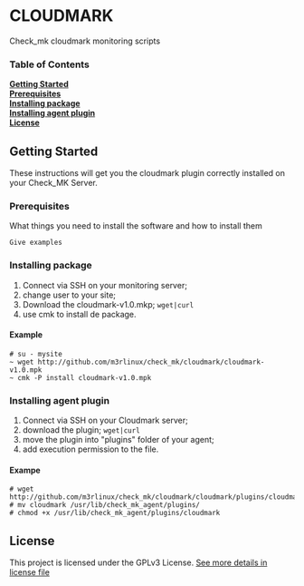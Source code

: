 # CLOUDMARK

Check_mk cloudmark monitoring scripts


### Table of Contents
**[Getting Started](#getting-started)**<br>
**[Prerequisites](#prerequisites)**<br>
**[Installing package](#installing-package)**<br>
**[Installing agent plugin](#installing-agent-plugin)**<br>
**[License](#license)**<br>


## Getting Started

These instructions will get you the cloudmark plugin correctly installed on your Check_MK Server.

### Prerequisites

What things you need to install the software and how to install them

```
Give examples
```

### Installing package

1. Connect via SSH on your monitoring server;
1. change user to your site;
1. Download the cloudmark-v1.0.mkp; `wget|curl`
1. use cmk to install de package.


#### Example
```
# su - mysite
~ wget http://github.com/m3rlinux/check_mk/cloudmark/cloudmark-v1.0.mpk
~ cmk -P install cloudmark-v1.0.mpk
```


### Installing agent plugin

1. Connect via SSH on your Cloudmark server;
1. download the plugin; `wget|curl`
1. move the plugin into "plugins" folder of your agent;
1. add execution permission to the file.

#### Exampe

```
# wget http://github.com/m3rlinux/check_mk/cloudmark/cloudmark/plugins/cloudmark
# mv cloudmark /usr/lib/check_mk_agent/plugins/
# chmod +x /usr/lib/check_mk_agent/plugins/cloudmark
```

## License

This project is licensed under the GPLv3 License. [See more details in license file](../LICENSE)

